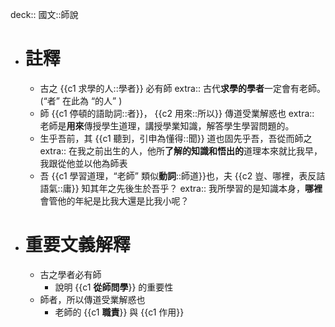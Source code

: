 deck:: 國文::師說

- # 註釋
	- 古之 {{c1 求學的人::學者}} 必有師
	  extra:: 古代**求學的學者**一定會有老師。(“者” 在此為 “的人” )
	- 師 {{c1 停頓的語助詞::者}}， {{c2 用來::所以}} 傳道受業解惑也
	  extra:: 老師是**用來**傳授學生道理，講授學業知識，解答學生學習問題的。
	- 生乎吾前，其 {{c1 聽到，引申為懂得::聞}} 道也固先乎吾，吾從而師之
	  extra:: 在我之前出生的人，他所**了解的知識和悟出的**道理本來就比我早，我跟從他並以他為師表
	- 吾 {{c1 學習道理，“老師” 類似**動詞**::師道}}也，夫 {{c2 豈、哪裡，表反詰語氣::庸}} 知其年之先後生於吾乎？
	  extra:: 我所學習的是知識本身，**哪裡**會管他的年紀是比我大還是比我小呢？
- # 重要文義解釋
	- 古之學者必有師
		- 說明 {{c1 **從師問學**}} 的重要性
	- 師者，所以傳道受業解惑也
		- 老師的 {{c1 **職責**}} 與 {{c1 作用}}